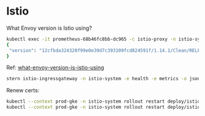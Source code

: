 # Istio

What Envoy version is Istio using?

```sh
kubectl exec -it prometheus-68b46fc8bb-dc965 -c istio-proxy -n istio-system pilot-agent request GET server_info
{
 "version": "12cfbda324320f99e0e39d7c393109fcd824591f/1.14.1/Clean/RELEASE/BoringSSL"
}
```

Ref: [what-envoy-version-is-istio-using](https://istio.io/v1.6/docs/ops/diagnostic-tools/proxy-cmd/#what-envoy-version-is-istio-using)

```sh
stern istio-ingressgateway -n istio-system -e health -e metrics -o json | jq -Sr '.message | fromjson'
```

Renew certs:

```bash
kubectl --context prod-gke -n istio-system rollout restart deploy/istio-ingressgateway
kubectl --context prod-gke -n istio-system rollout restart deploy/istio-ilbgateway
```



